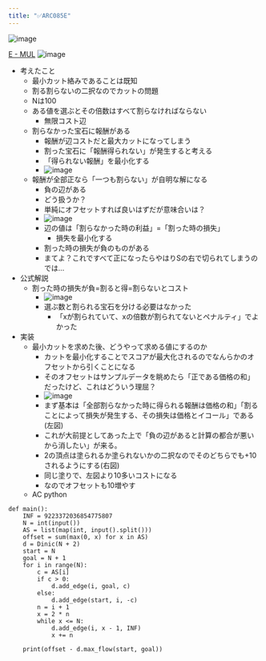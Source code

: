 ```yaml
---
title: "✅ARC085E"
---
```


![image](https://gyazo.com/c34c56dd50d7869ec0a4520a8a9c960c/thumb/1000)

[E - MUL](https://atcoder.jp/contests/arc085/tasks/arc085_c)
![image](https://gyazo.com/cb827e1c07c6b065c57300c21a9293d2/thumb/1000)
- 考えたこと
    - 最小カット絡みであることは既知
    - 割る割らないの二択なのでカットの問題
    - Nは100
    - ある値を選ぶとその倍数はすべて割らなければならない
        - 無限コスト辺
    - 割らなかった宝石に報酬がある
        - 報酬が辺コストだと最大カットになってしまう
        - 割った宝石に「報酬得られない」が発生すると考える
        - 「得られない報酬」を最小化する
        - ![image](https://gyazo.com/85f7ba7eefecb277f4cd69b70eda563d/thumb/1000)
    - 報酬が全部正なら「一つも割らない」が自明な解になる
        - 負の辺がある
        - どう扱うか？
        - 単純にオフセットすれば良いはずだが意味合いは？
        - ![image](https://gyazo.com/b418f3fa2aaa035c2542326b0866c467/thumb/1000)
        - 辺の値は「割らなかった時の利益」=「割った時の損失」
            - 損失を最小化する
        - 割った時の損失が負のものがある
        - まてよ？これですべて正になったらやはりSの右で切られてしまうのでは…
- 公式解説
    - 割った時の損失が負=割ると得=割らないとコスト
        - ![image](https://gyazo.com/3adfceb0bb32bfa1e60a3b9cb7cc1411/thumb/1000)
        - 選ぶ数と割られる宝石を分ける必要はなかった
            - 「xが割られていて、xの倍数が割られてないとペナルティ」でよかった
- 実装
    - 最小カットを求めた後、どうやって求める値にするのか
        - カットを最小化することでスコアが最大化されるのでなんらかのオフセットから引くことになる
        - そのオフセットはサンプルデータを眺めたら「正である価格の和」だったけど、これはどういう理屈？
        - ![image](https://gyazo.com/ce05e85b83185144a9bd870534e1713b/thumb/1000)
        - まず基本は「全部割らなかった時に得られる報酬は価格の和」「割ることによって損失が発生する、その損失は価格とイコール」である(左図)
        - これが大前提としてあった上で「負の辺があると計算の都合が悪いから消したい」が来る。
        - 2の頂点は塗られるか塗られないかの二択なのでそのどちらでも+10されるようにする(右図)
        - 同じ塗りで、左図より10多いコストになる
        - なのでオフセットも10増やす
    - AC
python

```
def main():
    INF = 9223372036854775807
    N = int(input())
    AS = list(map(int, input().split()))
    offset = sum(max(0, x) for x in AS)
    d = Dinic(N + 2)
    start = N
    goal = N + 1
    for i in range(N):
        c = AS[i] 
        if c > 0:
            d.add_edge(i, goal, c)
        else:
            d.add_edge(start, i, -c)
        n = i + 1
        x = 2 * n
        while x <= N:
            d.add_edge(i, x - 1, INF)
            x += n

    print(offset - d.max_flow(start, goal))
```


